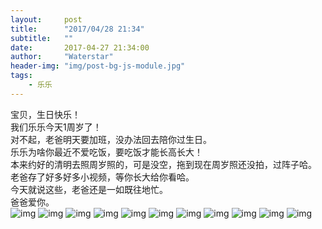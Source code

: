 ```yaml
---
layout:     post
title:      "2017/04/28 21:34"
subtitle:   ""
date:       2017-04-27 21:34:00
author:     "Waterstar"
header-img: "img/post-bg-js-module.jpg"
tags:
    - 乐乐
---
```

宝贝，生日快乐！  
我们乐乐今天1周岁了！  
对不起，老爸明天要加班，没办法回去陪你过生日。  
乐乐为啥你最近不爱吃饭，要吃饭才能长高长大！  
本来约好的清明去照周岁照的，可是没空，拖到现在周岁照还没拍，过阵子哈。   
老爸存了好多好多小视频，等你长大给你看哈。  
今天就说这些，老爸还是一如既往地忙。  
爸爸爱你。  
![img](/img/in-post/201704282238/1.jpg)
![img](/img/in-post/201704282238/2.jpg)
![img](/img/in-post/201704282238/3.jpg)
![img](/img/in-post/201704282238/4.jpg)
![img](/img/in-post/201704282238/5.jpg)
![img](/img/in-post/201704282238/6.jpg)
![img](/img/in-post/201704282238/7.jpg)
![img](/img/in-post/201704282238/8.jpg)
![img](/img/in-post/201704282238/9.jpg)
![img](/img/in-post/201704282238/10.jpg)
![img](/img/in-post/201704282238/11.jpg)




